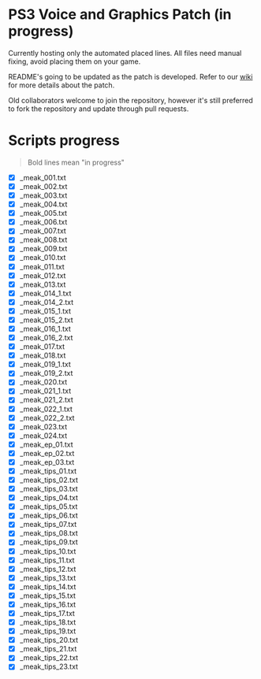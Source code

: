 # PS3 Voice and Graphics Patch (in progress)

Currently hosting only the automated placed lines. All files need manual fixing, avoid placing them on your game.

README's going to be updated as the patch is developed. Refer to our [wiki](https://github.com/07th-mod/guide/wiki) for more details about the patch.

Old collaborators welcome to join the repository, however it's still preferred to fork the repository and update through pull requests.

# Scripts progress

>Bold lines mean "in progress"

- [x] _meak_001.txt
- [x] _meak_002.txt
- [x] _meak_003.txt
- [x] _meak_004.txt
- [x] _meak_005.txt
- [x] _meak_006.txt
- [x] _meak_007.txt
- [x] _meak_008.txt
- [x] _meak_009.txt
- [x] _meak_010.txt
- [x] _meak_011.txt
- [x] _meak_012.txt
- [x] _meak_013.txt
- [x] _meak_014_1.txt
- [x] _meak_014_2.txt
- [x] _meak_015_1.txt
- [x] _meak_015_2.txt
- [x] _meak_016_1.txt
- [x] _meak_016_2.txt
- [x] _meak_017.txt
- [x] _meak_018.txt
- [x] _meak_019_1.txt
- [x] _meak_019_2.txt
- [x] _meak_020.txt
- [x] _meak_021_1.txt
- [x] _meak_021_2.txt
- [x] _meak_022_1.txt
- [x] _meak_022_2.txt
- [x] _meak_023.txt
- [x] _meak_024.txt
- [x] _meak_ep_01.txt
- [x] _meak_ep_02.txt
- [x] _meak_ep_03.txt
- [x] _meak_tips_01.txt
- [x] _meak_tips_02.txt
- [x] _meak_tips_03.txt
- [x] _meak_tips_04.txt
- [x] _meak_tips_05.txt
- [x] _meak_tips_06.txt
- [x] _meak_tips_07.txt
- [x] _meak_tips_08.txt
- [x] _meak_tips_09.txt
- [x] _meak_tips_10.txt
- [x] _meak_tips_11.txt
- [x] _meak_tips_12.txt
- [x] _meak_tips_13.txt
- [x] _meak_tips_14.txt
- [x] _meak_tips_15.txt
- [x] _meak_tips_16.txt
- [x] _meak_tips_17.txt
- [x] _meak_tips_18.txt
- [x] _meak_tips_19.txt
- [x] _meak_tips_20.txt
- [x] _meak_tips_21.txt
- [x] _meak_tips_22.txt
- [x] _meak_tips_23.txt